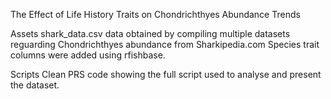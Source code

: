 The Effect of Life History Traits on Chondrichthyes Abundance Trends

Assets
shark_data.csv  data obtained by compiling multiple datasets reguarding Chondrichthyes abundance from Sharkipedia.com
Species trait columns were added using rfishbase.

Scripts
Clean PRS code showing the full script used to analyse and present the dataset.
